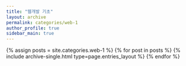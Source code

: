 ```yaml
---
title: "웹개발 기초"
layout: archive
permalink: categories/web-1
author_profile: true
sidebar_main: true
---
```


{% assign posts = site.categories.web-1 %}
{% for post in posts %} {% include archive-single.html type=page.entries_layout %} {% endfor %}